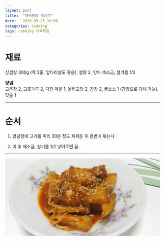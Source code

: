 ```yaml
---
layout: post
title:  "제육볶음 레시피"
date:   2020-09-25 10:00
categories: cooking
tags: cooking 제육볶음
---
```


# 재료

삼겹살 300g (약 3줄, 앞다리살도 좋음), 설탕 2, 양파
깨소금, 참기름 1/2

**양념<br />**
고추장 2, 고춧가루 2, 다진 마을 1, 올리고당 2, 간장 2, 굴소스 1 (간장으로 대체 가능), 맛술 1

---

# 순서

1. 양념장에 고기를 미리 30분 정도 재워둔 후 한번에 볶는다.

2. 이 후 깨소금, 참기름 1/2 넣어주면 끝.

---

![제육볶음~](/assets/img/cooking/2020/jeyuk.jpg)
